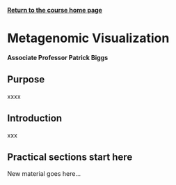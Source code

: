 **[Return to the course home page](../index.html)**

# Metagenomic Visualization
**Associate Professor Patrick Biggs**

## Purpose

xxxx


## Introduction

xxx


## Practical sections start here

New material goes here...
